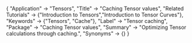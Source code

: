 {
 "Application" -> "Tensors",
 "Title" -> "Caching Tensor values",
 "Related Tutorials" -> {"Introduction to Tensors","Introduction to Tensor Curves"},
 "Keywords" -> {"Tensors", "Cache"},
 "Label" -> "Tensor caching",
 "Package" -> "Caching Tensor values",
 "Summary" -> "Optimizing Tensor calculations through caching.",
 "Synonyms" -> {}
 }
